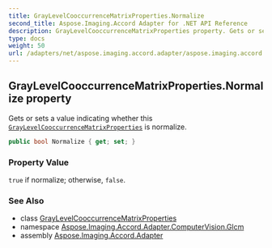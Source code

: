 ```yaml
---
title: GrayLevelCooccurrenceMatrixProperties.Normalize
second_title: Aspose.Imaging.Accord Adapter for .NET API Reference
description: GrayLevelCooccurrenceMatrixProperties property. Gets or sets a value indicating whether this GrayLevelCooccurrenceMatrixProperties is normalize
type: docs
weight: 50
url: /adapters/net/aspose.imaging.accord.adapter/aspose.imaging.accord.adapter.computervision.glcm/graylevelcooccurrencematrixproperties/normalize/
---
```

## GrayLevelCooccurrenceMatrixProperties.Normalize property

Gets or sets a value indicating whether this [`GrayLevelCooccurrenceMatrixProperties`](../) is normalize.

```csharp
public bool Normalize { get; set; }
```

### Property Value

`true` if normalize; otherwise, `false`.

### See Also

* class [GrayLevelCooccurrenceMatrixProperties](../)
* namespace [Aspose.Imaging.Accord.Adapter.ComputerVision.Glcm](../../../aspose.imaging.accord.adapter.computervision.glcm/)
* assembly [Aspose.Imaging.Accord.Adapter](../../../)


